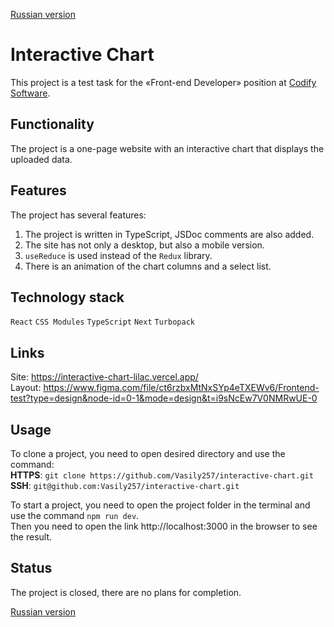 [Russian version](https://github.com/Vasily257/interactive-chart/blob/master/README-RU.md)

# Interactive Chart
This project is a test task for the «Front-end Developer» position at [Codify Software](https://codify.software/).

## Functionality
The project is a one-page website with an interactive chart that displays the uploaded data.

## Features
The project has several features:
1. The project is written in TypeScript, JSDoc comments are also added.
2. The site has not only a desktop, but also a mobile version.
3. `useReduce` is used instead of the `Redux` library.
4. There is an animation of the chart columns and a select list.

## Technology stack
`React` `CSS Modules` `TypeScript` `Next` `Turbopack`

## Links
Site: https://interactive-chart-lilac.vercel.app/  
Layout: https://www.figma.com/file/ct6rzbxMtNxSYp4eTXEWv6/Frontend-test?type=design&node-id=0-1&mode=design&t=i9sNcEw7V0NMRwUE-0

## Usage
To clone a project, you need to open desired directory and use the command:  
**HTTPS**: `git clone https://github.com/Vasily257/interactive-chart.git`  
**SSH**: `git@github.com:Vasily257/interactive-chart.git`

To start a project, you need to open the project folder in the terminal and use the command `npm run dev`.  
Then you need to open the link http://localhost:3000 in the browser to see the result.

## Status
The project is closed, there are no plans for completion.

[Russian version](https://github.com/Vasily257/interactive-chart/blob/master/README-RU.md)

